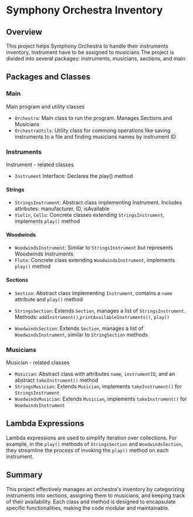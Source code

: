 # Symphony Orchestra Inventory

## Overview
This project helps Symphony Orchestra to handle their instruments inventory, Instrument have to be assigned to musicians
The project is divided into several packages: instruments, musicians, sections, and main

## Packages and Classes
### Main
Main program and utility classes
 - `Orchestra`: Main class to run the program. Manages Sections and Musicians
 - `OrchestraUtils`: Utility class for commong operations like saving instruments to a file and finding musicians names 
by instrument ID

### Instruments
Instrument - related classes
 - `Instrument` Interface: Declares the play() method

#### Strings
 - `StringsInstrument`: Abstract class implementing Instrument. Includes attributes: manufacturer, ID, isAvailable
 - `Violin`, `Cello`: Concrete classes extending `StringsInstrument`, implements `play()` method

#### Woodwinds
 - `WoodwindsInstrument`: Similar to `StringsInstrument` but represents Woodwinds Instruments
 - `Flute`: Concrete class extending `WoodwindsInstrument`, implements `play()` method

#### Sections
- `Section`: Abstract class implementing `Instrument`, contains a `name` attribute and `play()` method
- `StringsSection`: Extends `Section`, manages a list of `StringsInstrument`. 
Methods: `addInstrument()`,`printAvailableInstruments()`, `play()`

- `WoodwindsSection`: Extends `Section`, manages a list of `WoodwindsInstrument`, similar to `StringSection` methods

### Musicians
Musician - related classes
 - `Musician`: Abstract class with attributes `name`, `instrumentID`, and an abstract `takeInstrument()` method
 - `StringsMusician`: Extends `Musician`, implements `takeInstrument()` for `StringsInstrument`
 - `WoodwindsMusician`: Extends `Musician`, implements `takeInstrument()` for `WoodwindsInstrument`

## Lambda Expressions
Lambda expressions are used to simplify iteration over collections. For example, in the `play()` methods of 
`StringsSection` and `WoodwindsSection`, they streamline the process of invoking the `play()` method on each instrument.


## Summary
This project effectively manages an orchestra's inventory by categorizing instruments into sections, 
assigning them to musicians, and keeping track of their availability. 
Each class and method is designed to encapsulate specific functionalities, making the code modular and maintainable.